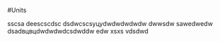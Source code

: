 #Units

sscsa
deescscdsc
dsdwcscsуцуdwdwdwdwdw
dwwsdw
sawedwedw
dsadвцвцdwdwdwdcsdwddw
edw
xsxs
vdsdwd
